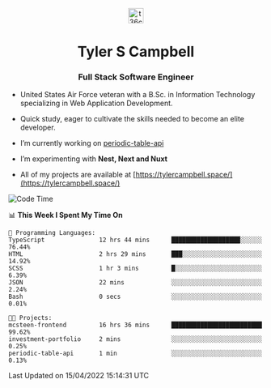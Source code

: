 <p align="center">
<a href="https://www.linkedin.com/in/t36campbell" target="blank"><img align="center" src="https://ik.imagekit.io/t36campbell/Portfolio/linkedin.png.original_m8bbGgPh6.png" alt="t36campbell" height="30" width="30" /></a>
</p>
<h1 align="center">Tyler S Campbell</h1>
<h3 align="center">Full Stack Software Engineer</h3>

* United States Air Force veteran with a B.Sc. in Information Technology specializing in Web Application Development. 

* Quick study, eager to cultivate the skills needed to become an elite developer.

* I’m currently working on [periodic-table-api](https://github.com/t36campbell/periodic-table-api)

* I’m experimenting with **Nest, Next and Nuxt**

* All of my projects are available at [https://tylercampbell.space/](https://tylercampbell.space/)

<!--START_SECTION:waka-->
![Code Time](http://img.shields.io/badge/Code%20Time-1%2C573%20hrs%2052%20mins-blue)

📊 **This Week I Spent My Time On** 

```text
💬 Programming Languages: 
TypeScript               12 hrs 44 mins      ███████████████████░░░░░░   76.44% 
HTML                     2 hrs 29 mins       ███░░░░░░░░░░░░░░░░░░░░░░   14.92% 
SCSS                     1 hr 3 mins         █░░░░░░░░░░░░░░░░░░░░░░░░   6.39% 
JSON                     22 mins             ░░░░░░░░░░░░░░░░░░░░░░░░░   2.24% 
Bash                     0 secs              ░░░░░░░░░░░░░░░░░░░░░░░░░   0.01%

🐱‍💻 Projects: 
mcsteen-frontend         16 hrs 36 mins      █████████████████████████   99.62% 
investment-portfolio     2 mins              ░░░░░░░░░░░░░░░░░░░░░░░░░   0.25% 
periodic-table-api       1 min               ░░░░░░░░░░░░░░░░░░░░░░░░░   0.13%

```


 Last Updated on 15/04/2022 15:14:31 UTC
<!--END_SECTION:waka-->

